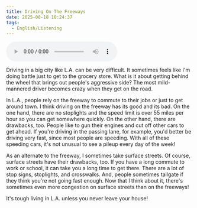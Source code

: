 ```yaml
---
title: Driving On The Freeways
date: 2025-08-18 10:24:37
tags: 
  - English/Listening
---
```

<audio controls src="https://cx-onedrive.pages.dev/api/raw?path=/Polyglot/ESLPod/016-driving-on-the-freeways.mp3"></audio>

Driving in a big city like L.A. can be very difficult. It sometimes feels like I'm doing battle just to get to the grocery store. What is it about getting behind the wheel that brings out people's aggressive side? The most mild-mannered driver becomes crazy when they get on the road.

In L.A., people rely on the freeway to commute to their jobs or just to get around town. I think driving on the freeway has its good and its bad. On the one hand, there are no stoplights and the speed limit is over 55 miles per hour so you can get somewhere quickly. On the other hand, there are drawbacks, too. People like to gun their engines and cut off other cars to get ahead. If you're driving in the passing lane, for example, you'd better be driving very fast, since most people are speeding. With all of these speeding cars, it's not unusual to see a pileup every day of the week!

As an alternate to the freeway, I sometimes take surface streets. Of course, surface streets have their drawbacks, too. If you have a long commute to work or school, it can take you a long time to get there. There are a lot of stop signs, stoplights, and crosswalks. And, people sometimes tailgate if they think you're not going fast enough. Now that I think about it, there's sometimes even more congestion on surface streets than on the freeways!

It's tough living in L.A. unless you never leave your house!

